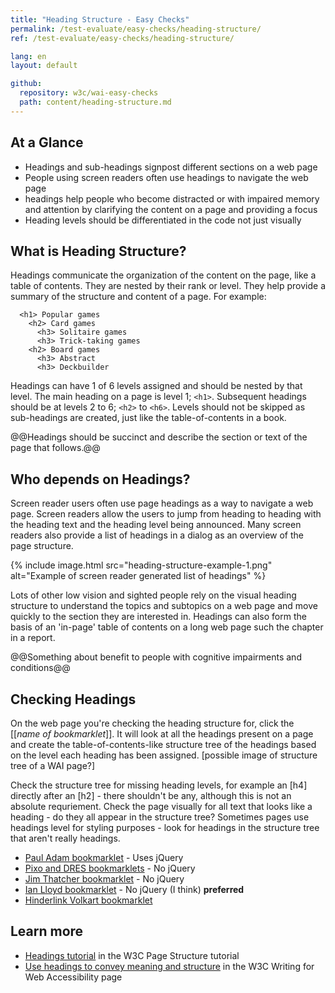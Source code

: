 ```yaml
---
title: "Heading Structure - Easy Checks"
permalink: /test-evaluate/easy-checks/heading-structure/
ref: /test-evaluate/easy-checks/heading-structure/

lang: en
layout: default

github:
  repository: w3c/wai-easy-checks
  path: content/heading-structure.md
---
```


## At a Glance

* Headings and sub-headings signpost different sections on a web page
* People using screen readers often use headings to navigate the web page
* headings help people who become distracted or with impaired memory and attention by clarifying the content on a page and providing a focus
* Heading levels should be differentiated in the code not just visually

## What is Heading Structure?

Headings communicate the organization of the content on the page, like a table of contents. They are nested by their rank or level. They help provide a summary of the structure and content of a page. For example:

```
  <h1> Popular games
    <h2> Card games
      <h3> Solitaire games
      <h3> Trick-taking games
    <h2> Board games
      <h3> Abstract
      <h3> Deckbuilder
```

Headings can have 1 of 6 levels assigned and should be nested by that level. The main heading on a page is level 1; `<h1>`. Subsequent headings should be at levels 2 to 6; `<h2>` to `<h6>`. Levels should not be skipped as sub-headings are created, just like the table-of-contents in a book.
  
@@Headings should be succinct and describe the section or text of the page that follows.@@

## Who depends on Headings?

Screen reader users often use page headings as a way to navigate a web page. Screen readers allow the users to jump from heading to heading with the heading text and the heading level being announced. Many screen readers also provide a list of headings in a dialog as an overview of the page structure.

{% include image.html src="heading-structure-example-1.png" alt="Example of screen reader generated list of headings" %}

Lots of other low vision and sighted people rely on the visual heading structure to understand the topics and subtopics on a web page and move quickly to the section they are interested in. Headings can also form the basis of an 'in-page' table of contents on a long web page such the chapter in a report.

@@Something about benefit to people with cognitive impairments and conditions@@ 

## Checking Headings

On the web page you're checking the heading structure for, click the [[_name of bookmarklet_]]. It will look at all the headings present on a page and create the table-of-contents-like structure tree of the headings based on the level each heading has been assigned. \[possible image of structure tree of a WAI page?\]

Check the structure tree for missing heading levels, for example an [h4] directly after an [h2] - there shouldn't be any, although this is not an absolute requriement. Check the page visually for all text that looks like a heading - do they all appear in the structure tree? Sometimes pages use headings level for styling purposes - look for headings in the structure tree that aren't really headings. 

* [Paul Adam bookmarklet](https://pauljadam.com/bookmarklets/headings.html) - Uses jQuery
* [Pixo and DRES bookmarklets](https://accessibility-bookmarklets.org/install.html) - No jQuery
* [Jim Thatcher bookmarklet](https://jimthatcher.com/favelets/) - No jQuery
* [Ian Lloyd bookmarklet](https://a11y-tools.com/bookmarklets/#checkheadings) - No jQuery (I think) **preferred**
* [Hinderlink Volkart bookmarklet](https://hinderlingvolkart.github.io/h123/)

## Learn more

* [Headings tutorial](https://www.w3.org/WAI/tutorials/page-structure/headings/) in the W3C Page Structure tutorial
* [Use headings to convey meaning and structure](https://www.w3.org/WAI/tips/writing/#use-headings-to-convey-meaning-and-structure) in the W3C Writing for Web Accessibility page
